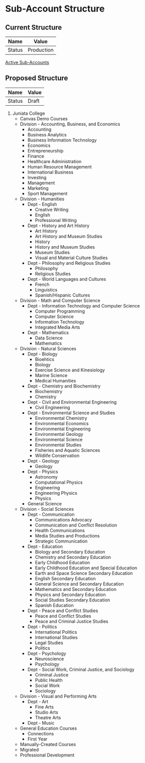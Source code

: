 # Sub-Account Structure

## Current Structure

| Name    | Value       |
| ------- | ----------- |
| Status  | Production  |


[Active Sub-Accounts](./Subaccount_tmpl/)



## Proposed Structure 

| Name    | Value       |
| ------- | ----------- |
| Status  | Draft       |

1. Juniata College
	- Canvas Demo Courses
	- Division - Accounting, Business, and Economics
		- Accounting
		- Business Analytics
		- Business Information Technology
		- Economics
		- Entrepreneurship
		- Finance
		- Healthcare Administration
		- Human Resource Management
		- International Business
		- Investing
		- Management
		- Marketing
		- Sport Management
	- Division - Humanities
		- Dept - English
			- Creative Writing
			- English 
			- Professional Writing
		- Dept - History and Art History
			- Art History
			- Art History and Museum Studies
			- History
			- History and Museum Studies
			- Museum Studies
			- Visual and Material Culture Studies
		- Dept - Philosophy and Religious Studies
			- Philosophy
			- Religious Studies
		- Dept - World Languages and Cultures
			- French
			- Linguistics
			- Spanish/Hispanic Cultures
	- Division - Math and Computer Science
		- Dept - Information Technology and Computer Science
			- Computer Programming
			- Computer Science
			- Information Technology
			- Integrated Media Arts
		- Dept - Mathematics
			- Data Science
			- Mathematics
	- Division - Natural Sciences
		- Dept - Biology
			- Bioehtics
			- Biology
			- Exercise Science and Kinesiology
			- Marine Science
			- Medical Humanities
		- Dept - Chemistry and Biochemistry
			- Biochemistry
			- Chemistry
		- Dept - Civil and Environmental Engineering
			- Civil Engineering
		- Dept - Environmental Science and Studies
			- Environmental Chemistry
			- Environmental Economics
			- Environmental Engineering
			- Environmental Geology
			- Environmental Science
			- Environmental Studies
			- Fisheries and Aquatic Sciences
			- Wildlife Conservation
		- Dept - Geology
			- Geology
		- Dept - Physics
			- Astronomy
			- Computational Physics
			- Engineering
			- Engineering Physics
			- Physics
		- General Science
	- Division - Social Sciences
		- Dept - Communication
			- Communications Advocacy
			- Communication and Conflict Resolution
			- Health Communications 
			- Media Studies and Productions
			- Strategic Communication
		- Dept - Education
			- Biology and Secondary Education
			- Chemistry and Secondary Education
			- Early Childhood Education
			- Early Childhood Education and Special Education
			- Earth and Space Science Secondary Education
			- English Secondary Education
			- General Science and Secondary Education
			- Mathematics and Secondary Education
			- Physics and Secondary Education
			- Social Studies Secondary Education
			- Spanish Education		
		- Dept - Peace and Conflict Studies
			- Peace and Conflict Studies
			- Peace and Criminal Justice Studies
		- Dept - Politics
			- International Politics
			- International Studies
			- Legal Studies
			- Politics
		- Dept - Psychology
			- Neuroscience
			- Psychology
		- Dept - Social Work, Criminal Justice, and Sociology
			- Criminal Justice
			- Public Health
			- Social Work 
			- Sociology
	- Division - Visual and Performing Arts
		- Dept - Art
			- Fine Arts
			- Studio Arts
			- Theatre Arts 
		- Dept - Music
	- General Education Courses
		- Connections
		- First Year
	- Manually-Created Courses
	- Migrated
	- Professional Development